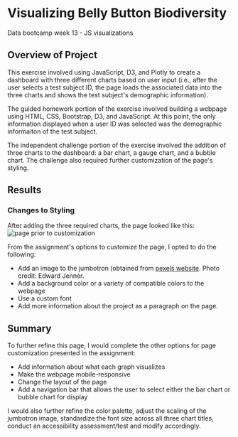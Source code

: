 # Visualizing Belly Button Biodiversity
Data bootcamp week 13 - JS visualizations


## Overview of Project
This exercise involved using JavaScript, D3, and Plotly to create a dashboard with three different charts based on user input (i.e., after the user selects a test subject ID, the page loads the associated data into the three charts and shows the test subject's demographic information).

The guided homework portion of the exercise involved building a webpage using HTML, CSS, Bootstrap, D3, and JavaScript. At this point, the only information displayed when a user ID was selected was the demographic informaiton of the test subject.

The independent challenge portion of the exercise involved the addition of three charts to the dashboard: a bar chart, a gauge chart, and a bubble chart. The challenge also required further customization of the page's styling.

## Results
### Changes to Styling
After adding the three required charts, the page looked like this:
![page prior to customization](https://github.com/larabjork/belly-buttons/blob/main/static/images/deliverables_1_to_3.png)

From the assignment's options to customize the page, I opted to do the following:
 * Add an image to the jumbotron (obtained from [pexels website](https://www.pexels.com/photo/close-up-photograph-of-petri-dishes-with-different-colors-4031366/). Photo credit: Edward Jenner.
 * Add a background color or a variety of compatible colors to the webpage
 * Use a custom font
 * Add more information about the project as a paragraph on the page.

## Summary
To further refine this page, I would complete the other options for page customization presented in the assignment:
* Add information about what each graph visualizes
* Make the webpage mobile-responsive
* Change the layout of the page
* Add a navigation bar that allows the user to select either the bar chart or bubble chart for display

I would also further refine the color palette, adjust the scaling of the jumbotron image,  standardize the font size across all three chart titles, conduct an accessibility assessment/test and modify accordingly.

